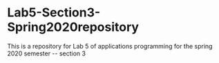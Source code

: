 # Lab5-Section3-Spring2020repository
This is a repository for Lab 5 of applications programming for the spring 2020 semester -- section 3
